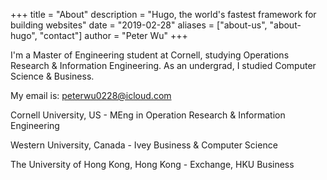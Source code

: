+++
title = "About"
description = "Hugo, the world's fastest framework for building websites"
date = "2019-02-28"
aliases = ["about-us", "about-hugo", "contact"]
author = "Peter Wu"
+++

I'm a Master of Engineering student at Cornell, studying Operations Research & Information Engineering. As an undergrad, I studied Computer Science & Business.

My email is: peterwu0228@icloud.com

Cornell University, US - MEng in Operation Research & Information Engineering

Western University, Canada - Ivey Business & Computer Science

The University of Hong Kong, Hong Kong - Exchange, HKU Business